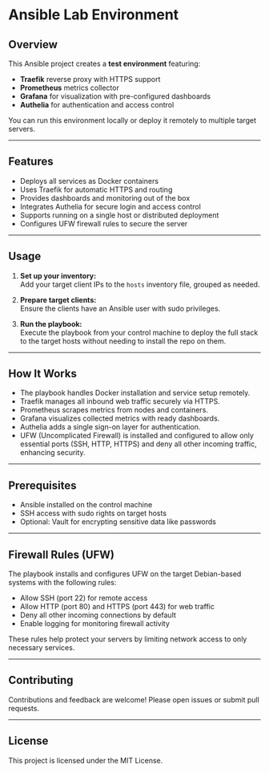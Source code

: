 # Ansible Lab Environment

## Overview

This Ansible project creates a **test environment** featuring:

- **Traefik** reverse proxy with HTTPS support
- **Prometheus** metrics collector
- **Grafana** for visualization with pre-configured dashboards
- **Authelia** for authentication and access control

You can run this environment locally or deploy it remotely to multiple target servers.

---

## Features

- Deploys all services as Docker containers
- Uses Traefik for automatic HTTPS and routing
- Provides dashboards and monitoring out of the box
- Integrates Authelia for secure login and access control
- Supports running on a single host or distributed deployment
- Configures UFW firewall rules to secure the server

---

## Usage

1. **Set up your inventory:**  
   Add your target client IPs to the `hosts` inventory file, grouped as needed.

2. **Prepare target clients:**  
   Ensure the clients have an Ansible user with sudo privileges.

3. **Run the playbook:**  
   Execute the playbook from your control machine to deploy the full stack to the target hosts without needing to install the repo on them.

---

## How It Works

- The playbook handles Docker installation and service setup remotely.
- Traefik manages all inbound web traffic securely via HTTPS.
- Prometheus scrapes metrics from nodes and containers.
- Grafana visualizes collected metrics with ready dashboards.
- Authelia adds a single sign-on layer for authentication.
- UFW (Uncomplicated Firewall) is installed and configured to allow only essential ports (SSH, HTTP, HTTPS) and deny all other incoming traffic, enhancing security.

---

## Prerequisites

- Ansible installed on the control machine
- SSH access with sudo rights on target hosts
- Optional: Vault for encrypting sensitive data like passwords

---

## Firewall Rules (UFW)

The playbook installs and configures UFW on the target Debian-based systems with the following rules:

- Allow SSH (port 22) for remote access
- Allow HTTP (port 80) and HTTPS (port 443) for web traffic
- Deny all other incoming connections by default
- Enable logging for monitoring firewall activity

These rules help protect your servers by limiting network access to only necessary services.

---

## Contributing

Contributions and feedback are welcome! Please open issues or submit pull requests.

---

## License

This project is licensed under the MIT License.

